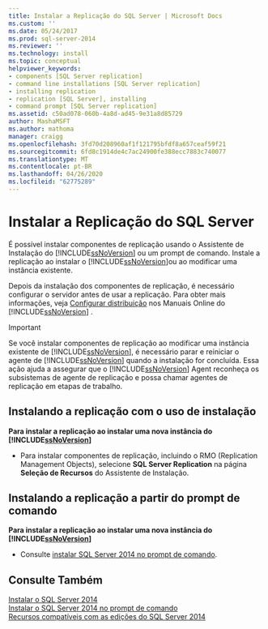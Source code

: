 ```yaml
---
title: Instalar a Replicação do SQL Server | Microsoft Docs
ms.custom: ''
ms.date: 05/24/2017
ms.prod: sql-server-2014
ms.reviewer: ''
ms.technology: install
ms.topic: conceptual
helpviewer_keywords:
- components [SQL Server replication]
- command line installations [SQL Server replication]
- installing replication
- replication [SQL Server], installing
- command prompt [SQL Server replication]
ms.assetid: c50ad078-060b-4a8d-ad45-9e31a8d85729
author: MashaMSFT
ms.author: mathoma
manager: craigg
ms.openlocfilehash: 3fd70d208960af1f121795bfdf8a657ceaf59f21
ms.sourcegitcommit: 6fd8c1914de4c7ac24900fe388ecc7883c740077
ms.translationtype: MT
ms.contentlocale: pt-BR
ms.lasthandoff: 04/26/2020
ms.locfileid: "62775289"
---
```

# <a name="install-sql-server-replication"></a>Instalar a Replicação do SQL Server
  É possível instalar componentes de replicação usando o Assistente de Instalação do [!INCLUDE[ssNoVersion](../../includes/ssnoversion-md.md)] ou um prompt de comando. Instale a replicação ao instalar o [!INCLUDE[ssNoVersion](../../includes/ssnoversion-md.md)]ou ao modificar uma instância existente.  
  
 Depois da instalação dos componentes de replicação, é necessário configurar o servidor antes de usar a replicação. Para obter mais informações, veja [Configurar distribuição](../../relational-databases/replication/configure-distribution.md) nos Manuais Online do [!INCLUDE[ssNoVersion](../../includes/ssnoversion-md.md)] .  
  
> [!IMPORTANT]  
>  Se você instalar componentes de replicação ao modificar uma instância existente de [!INCLUDE[ssNoVersion](../../includes/ssnoversion-md.md)], é necessário parar e reiniciar o agente de [!INCLUDE[ssNoVersion](../../includes/ssnoversion-md.md)] quando a instalação for concluída. Essa ação ajuda a assegurar que o [!INCLUDE[ssNoVersion](../../includes/ssnoversion-md.md)] Agent reconheça os subsistemas de agente de replicação e possa chamar agentes de replicação em etapas de trabalho.  
  
## <a name="installing-replication-by-using-setup"></a>Instalando a replicação com o uso de instalação  
 **Para instalar a replicação ao instalar uma nova instância do [!INCLUDE[ssNoVersion](../../includes/ssnoversion-md.md)]**  
  
-   Para instalar componentes de replicação, incluindo o RMO (Replication Management Objects), selecione **SQL Server Replication** na página **Seleção de Recursos** do Assistente de Instalação.  
  
## <a name="installing-replication-from-the-command-prompt"></a>Instalando a replicação a partir do prompt de comando  
 **Para instalar a replicação ao instalar uma nova instância do [!INCLUDE[ssNoVersion](../../includes/ssnoversion-md.md)]**  
  
-   Consulte [instalar SQL Server 2014 no prompt de comando](install-sql-server-from-the-command-prompt.md).  
  
## <a name="see-also"></a>Consulte Também  
 [Instalar o SQL Server 2014](install-sql-server.md)   
 [Instalar o SQL Server 2014 no prompt de comando](install-sql-server-from-the-command-prompt.md)   
 [Recursos compatíveis com as edições do SQL Server 2014](../../getting-started/features-supported-by-the-editions-of-sql-server-2014.md)  
  
  
